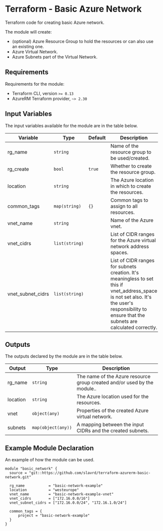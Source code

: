 # Terraform - Basic Azure Network

Terraform code for creating basic Azure network.

The module will create:

* (optional) Azure Resource Group to hold the resources or can also use an existing one.
* Azure Virtual Network.
* Azure Subnets part of the Virtual Network.

## Requirements

Requirements for the module:

* Terraform CLI, version `>= 0.13`
* AzureRM Terraform provider, `~> 2.30`

## Input Variables

The input variables available for the module are in the table below.

| Variable | Type | Default | Description |
|----------|------|---------|-------------|
| rg_name | `string` | | Name of the resource group to be used/created. |
| rg_create | `bool` | `true` | Whether to create the resource group. |
| location | `string` | | The Azure location in which to create the resources. |
| common_tags | `map(string)` | `{}` | Common tags to assign to all resources. |
| vnet_name | `string` | | Name of the Azure vnet. |
| vnet_cidrs | `list(string)` || List of CIDR ranges for the Azure virtual network address spaces. |
| vnet_subnet_cidrs | `list(string)` || List of CIDR ranges for subnets creation. It's meaningless to set this if vnet_address_space is not set also. It's the user's responsibility to ensure that the subnets are calculated correctly. |

## Outputs

The outputs declared by the module are in the table below.

| Output | Type | Description |
|--------|------|-------------|
| rg_name | `string` | The name of the Azure resource group created and/or used by the module.. |
| location | `string` | The Azure location used for the resources. |
| vnet | `object(any)` | Properties of the created Azure virtual network. |
| subnets | `map(object(any))` | A mapping between the input CIDRs and the created subnets. |

## Example Module Declaration

An example of how the module can be used.

```hcl
module "basic_network" {
  source = "git::https://github.com/slavrd/terraform-azurerm-basic-network.git"

  rg_name           = "basic-network-example"
  location          = "westeurope"
  vnet_name         = "basic-network-example-vnet"
  vnet_cidrs        = ["172.16.0.0/16"]
  vnet_subnet_cidrs = ["172.16.0.0/24", "172.16.1.0/24"]

  common_tags = {
      project = "basic-network-example"
  }
}
```
